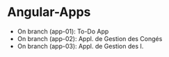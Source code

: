 # Angular-Apps

- On branch (app-01): To-Do App
- On branch (app-02): Appl. de Gestion des Congés
- On branch (app-03): Appl. de Gestion des I.
